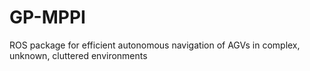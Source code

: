 # GP-MPPI
ROS package for efficient autonomous navigation of AGVs in complex, unknown, cluttered environments
